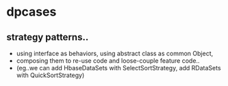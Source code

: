 # dpcases

## 	strategy patterns.. 
* using  interface  as  behaviors, using abstract class as common Object,  
* composing them  to re-use code and loose-couple feature code..
* (eg..we can add HbaseDataSets with SelectSortStrategy, add RDataSets with QuickSortStrategy)
